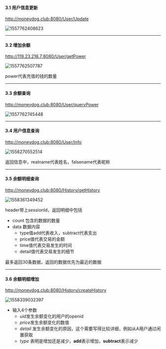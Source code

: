 #### 3.1 用户信息更新

http://moneydog.club:8080/User/Update

![1557762408623](C:\Users\wakaka\AppData\Roaming\Typora\typora-user-images\1557762408623.png)



---

#### 3.2 增加余额

http://119.23.218.7:8080/User/getPower

![1557762507787](C:\Users\wakaka\AppData\Roaming\Typora\typora-user-images\1557762507787.png)

power代表充值的钱的数量

---

#### 3.3 余额查询

http://moneydog.club:8080/User/queryPower

![1557762745448](C:\Users\wakaka\AppData\Roaming\Typora\typora-user-images\1557762745448.png)

---

#### 3.4 用户信息查询

http://moneydog.club:8080/User/Info

![1558270552514](C:\Users\wakaka\AppData\Roaming\Typora\typora-user-images\1558270552514.png)

返回信息中，realname代表姓名，falsename代表昵称

---

#### 3.5 余额明细查询

http://moneydog.club:8080/History/getHistory

![1558361349452](C:\Users\wakaka\AppData\Roaming\Typora\typora-user-images\1558361349452.png)

header带上sessionId，返回明细中包括

- count	包含的数据的数量
- data          数据内容
  - type值add代表收入，subtract代表支出
  - price值代表交易的金额
  - time值代表交易发生的时间
  - detail值代表交易发生的细节

最多返回30条数据，返回的数据优先为最近的数据

---

#### 3.6 余额明细增加

http://moneydog.club:8080/History/createHistory

![1558339032397](C:\Users\wakaka\AppData\Roaming\Typora\typora-user-images\1558339032397.png)

- 输入4个参数
  - *uid*发生余额变化的用户的openid
  - *price*发生余额变化的数值
  - *detail* 发生余额变化的原因，这个需要写得比较详细，例如从A用户通过闲置获取
  - *type* 表明是增加还是减少，**add**表示增加，**subtract**表示减少 

